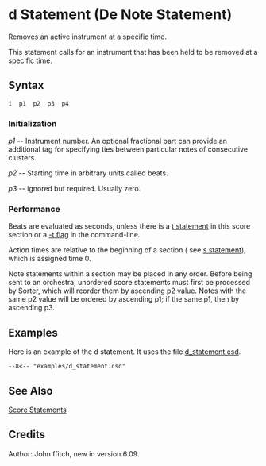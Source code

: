 <!--
id:d
category:
-->
# d Statement (De Note Statement)
Removes an active instrument at a specific time.

This statement calls for an instrument that has been held to be removed at a specific time.

## Syntax
``` csound-orc
i  p1  p2  p3  p4
```

### Initialization

_p1_ -- Instrument number. An optional fractional part can provide an additional tag for specifying ties between particular notes of consecutive clusters.

_p2_ -- Starting time in arbitrary units called beats.

_p3_ -- ignored but required.  Usually zero.

### Performance

Beats are evaluated as seconds, unless there is a [t statement](../../scoregens/t) in this score section or a [-t flag](../../) in the command-line.

Action times are relative to the beginning of a section ( see [s statement](../../scoregens/s)), which is assigned time 0.

Note statements within a section may be placed in any order. Before being sent to an orchestra, unordered score statements must first be processed by Sorter, which will reorder them by ascending p2 value. Notes with the same p2 value will be ordered by ascending p1; if the same p1, then by ascending p3.

## Examples

Here is an example of the d statement. It uses the file [d_statement.csd](../../examples/d_statement.csd).

``` csound-csd title="Example of the d statement." linenums="1"
--8<-- "examples/d_statement.csd"
```

## See Also

[Score Statements](../../score/statemnt)

## Credits

Author: John ffitch, new in version 6.09.
